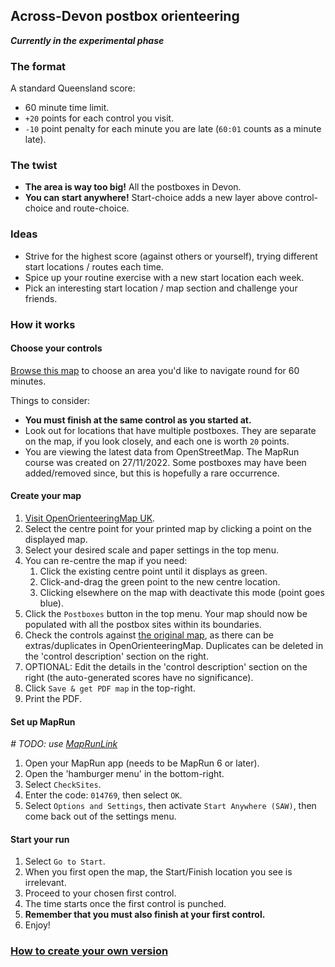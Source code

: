## Across-Devon postbox orienteering

_**Currently in the experimental phase**_

### The format

A standard Queensland score:

- 60 minute time limit.
- `+20` points for each control you visit.
- `-10` point penalty for each minute you are late (`60:01` counts as a minute 
late).

### The twist

- **The area is way too big!** All the postboxes in Devon.
- **You can start anywhere!** Start-choice adds a new layer above 
control-choice and route-choice.

### Ideas

- Strive for the highest score (against others or yourself), trying different 
  start locations / routes each time.
- Spice up your routine exercise with a new start location each week.
- Pick an interesting start location / map section and challenge your friends.

### How it works

#### Choose your controls

[Browse this map](https://overpass-turbo.eu/s/1ogb)
to choose an area you'd like to navigate round for 60 minutes.

Things to consider:

- **You must finish at the same control as you started at.**
- Look out for locations that have multiple postboxes. They are separate on 
the map, if you look closely, and each one is worth `20` points.
- You are viewing the latest data from OpenStreetMap. The MapRun course was
created on 27/11/2022. Some postboxes may have been added/removed since, but
this is hopefully a rare occurrence.

#### Create your map

1. [Visit OpenOrienteeringMap UK](https://oomap.co.uk/gb/#/new/streeto/13/-3.5367/50.7212/).
2. Select the centre point for your printed map by clicking a point on the 
displayed map.
3. Select your desired scale and paper settings in the top menu.
4. You can re-centre the map if you need:
   1. Click the existing centre point until it displays as green.
   2. Click-and-drag the green point to the new centre location.
   3. Clicking elsewhere on the map with deactivate this mode (point goes blue).
5. Click the `Postboxes` button in the top menu. Your map should now be 
populated with all the postbox sites within its boundaries.
6. Check the controls against [the original map](https://overpass-turbo.eu/s/1ogb),
as there can be extras/duplicates in OpenOrienteeringMap. Duplicates can be 
deleted in the 'control description' section on the right.
7. OPTIONAL: Edit the details in the 'control description' section on the right
(the auto-generated scores have no significance).
8. Click `Save & get PDF map` in the top-right.
9. Print the PDF.

#### Set up MapRun

_# TODO: use [MapRunLink](https://maprunners.weebly.com/maprunlink.html)_

1. Open your MapRun app (needs to be MapRun 6 or later).
2. Open the 'hamburger menu' in the bottom-right.
3. Select `CheckSites`.
4. Enter the code: `014769`, then select `OK`.
5. Select `Options and Settings`, then activate `Start Anywhere (SAW)`, then 
come back out of the settings menu.

#### Start your run

1. Select `Go to Start`.
2. When you first open the map, the Start/Finish location you see is irrelevant.
3. Proceed to your chosen first control.
4. The time starts once the first control is punched.
5. **Remember that you must also finish at your first control.**
6. Enjoy!

### [How to create your own version](postbox_o_howto.md)
